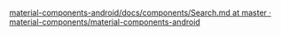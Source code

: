 [material-components-android/docs/components/Search.md at master · material-components/material-components-android](https://github.com/material-components/material-components-android/blob/master/docs/components/Search.md)